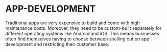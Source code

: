 # APP-DEVELOPMENT
Traditional apps are very expensive to build and come with high maintenance costs. Moreover, they need to be custom-built separately for different operating systems like Android and iOS. This means businesses often find themselves having to choose between shelling out on app development and restricting their customer base. 

